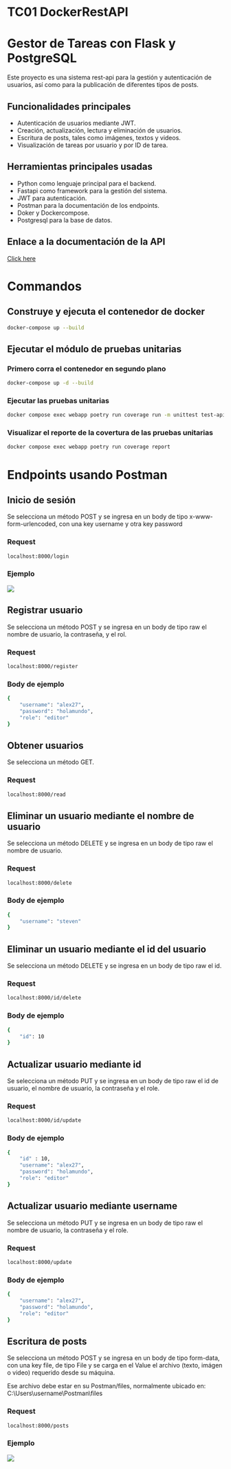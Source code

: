 # TC01 DockerRestAPI

# Gestor de Tareas con Flask y PostgreSQL

Este proyecto es una sistema rest-api para la gestión y autenticación de usuarios, así como para la publicación de diferentes tipos de posts.

## Funcionalidades principales 

- Autenticación de usuarios mediante JWT.
- Creación, actualización, lectura y eliminación de usuarios.
- Escritura de posts, tales como imágenes, textos y videos.
- Visualización de tareas por usuario y por ID de tarea.

## Herramientas principales usadas
- Python como lenguaje principal para el backend.
- Fastapi como framework para la gestión del sistema.
- JWT para autenticación.
- Postman para la documentación de los endpoints.
- Doker y Dockercompose.
- Postgresql para la base de datos.

## Enlace a la documentación de la API 
[Click here](https://documenter.getpostman.com/view/37666062/2sAXjDdudZ)

# Commandos 

## Construye y ejecuta el contenedor de docker
``` bash
docker-compose up --build
```

## Ejecutar el módulo de pruebas unitarias
### Primero corra el contenedor en segundo plano
``` bash
docker-compose up -d --build
```

### Ejecutar las pruebas unitarias
``` bash
docker compose exec webapp poetry run coverage run -m unittest test-api -v
```

### Visualizar el reporte de la covertura de las pruebas unitarias
``` bash
docker compose exec webapp poetry run coverage report
```

# Endpoints usando Postman

## Inicio de sesión
Se selecciona un método POST y se ingresa en un body de tipo x-www-form-urlencoded, con una key username y otra key password
### Request
``` bash
localhost:8000/login
```
### Ejemplo
<img src="login-example.png"/>

## Registrar usuario
Se selecciona un método POST y se ingresa en un body de tipo raw el nombre de usuario, la contraseña, y el rol.
### Request
``` bash
localhost:8000/register
```
### Body de ejemplo
``` bash
{
    "username": "alex27",
    "password": "holamundo",
    "role": "editor"
}
```

## Obtener usuarios
Se selecciona un método GET.
### Request
``` bash
localhost:8000/read
```

## Eliminar un usuario mediante el nombre de usuario
Se selecciona un método DELETE y se ingresa en un body de tipo raw el nombre de usuario.
### Request
``` bash
localhost:8000/delete
```
### Body de ejemplo
``` bash
{
    "username": "steven"
}
```

## Eliminar un usuario mediante el id del usuario
Se selecciona un método DELETE y se ingresa en un body de tipo raw el id.
### Request
``` bash
localhost:8000/id/delete
```
### Body de ejemplo
``` bash
{
    "id": 10
}
```

## Actualizar usuario mediante id
Se selecciona un método PUT y se ingresa en un body de tipo raw el id de usuario, el nombre de usuario, la contraseña y el role.
### Request
``` bash
localhost:8000/id/update
```
### Body de ejemplo
``` bash
{
    "id" : 10,
    "username": "alex27",
    "password": "holamundo",
    "role": "editor"
}
```

## Actualizar usuario mediante username
Se selecciona un método PUT y se ingresa en un body de tipo raw el nombre de usuario, la contraseña y el role.
### Request
``` bash
localhost:8000/update
```
### Body de ejemplo
``` bash
{
    "username": "alex27",
    "password": "holamundo",
    "role": "editor"
}
```

## Escritura de posts
Se selecciona un método POST y se ingresa en un body de tipo form-data, con una key file, de tipo File y se carga en el Value el archivo (texto, imágen o video) requerido desde su máquina. 

Ese archivo debe estar en su Postman/files, normalmente ubicado en: C:\Users\username\Postman\files

### Request
``` bash
localhost:8000/posts
```
### Ejemplo
<img src="posts-example.png"/>
